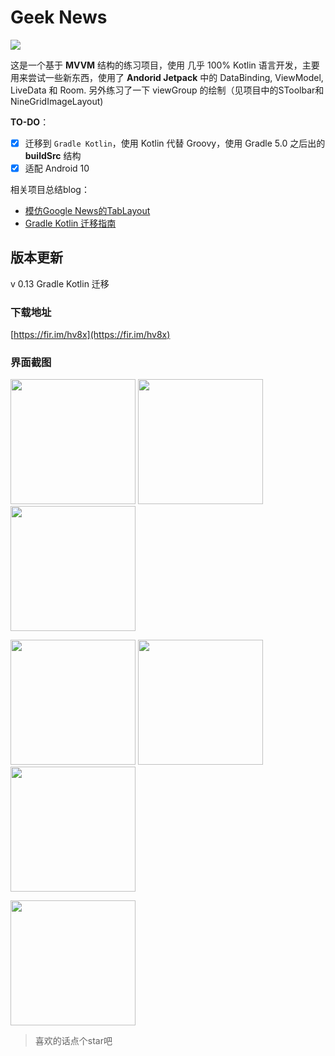 # Geek News

![](https://img.shields.io/badge/Geek%20News-0.13-brightgreen.svg)

这是一个基于 **MVVM** 结构的练习项目，使用 几乎 100% Kotlin 语言开发，主要用来尝试一些新东西，使用了 **Andorid Jetpack** 中的 DataBinding, ViewModel, LiveData 和 Room. 另外练习了一下 viewGroup 的绘制（见项目中的SToolbar和NineGridImageLayout)

**TO-DO**：

- [x] 迁移到 `Gradle Kotlin`，使用 Kotlin 代替 Groovy，使用 Gradle 5.0 之后出的 **buildSrc** 结构
- [x] 适配 Android 10

相关项目总结blog：

- [模仿Google News的TabLayout](https://juejin.im/post/5c340f2ff265da615705a701)
- [Gradle Kotlin 迁移指南](https://juejin.im/post/5d899375f265da039d330e4f)

## 版本更新

v 0.13 Gradle Kotlin 迁移

### 下载地址

[https://fir.im/hv8x](https://fir.im/hv8x)

### 界面截图

<img src="https://github.com/howshea/GeekNews/raw/master/screenshot/1.png" width=200> <img src="https://github.com/howshea/GeekNews/raw/master/screenshot/2.png" width=200> <img src="https://github.com/howshea/GeekNews/raw/master/screenshot/3.png" width=200>

<img src="https://github.com/howshea/GeekNews/raw/master/screenshot/4.png" width=200> <img src="https://github.com/howshea/GeekNews/raw/master/screenshot/5.png" width=200> <img src="https://github.com/howshea/GeekNews/raw/master/screenshot/6.png" width=200>

<img src="https://github.com/howshea/GeekNews/raw/master/screenshot/7.png" width=200>



> 喜欢的话点个star吧
